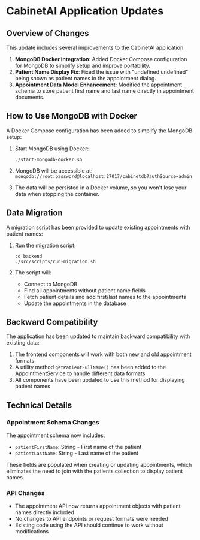 # CabinetAI Application Updates

## Overview of Changes

This update includes several improvements to the CabinetAI application:

1. **MongoDB Docker Integration**: Added Docker Compose configuration for MongoDB to simplify setup and improve portability.
2. **Patient Name Display Fix**: Fixed the issue with "undefined undefined" being shown as patient names in the appointment dialog.
3. **Appointment Data Model Enhancement**: Modified the appointment schema to store patient first name and last name directly in appointment documents.

## How to Use MongoDB with Docker

A Docker Compose configuration has been added to simplify the MongoDB setup:

1. Start MongoDB using Docker:
   ```
   ./start-mongodb-docker.sh
   ```

2. MongoDB will be accessible at: `mongodb://root:password@localhost:27017/cabinetdb?authSource=admin`

3. The data will be persisted in a Docker volume, so you won't lose your data when stopping the container.

## Data Migration

A migration script has been provided to update existing appointments with patient names:

1. Run the migration script:
   ```
   cd backend
   ./src/scripts/run-migration.sh
   ```

2. The script will:
   - Connect to MongoDB
   - Find all appointments without patient name fields
   - Fetch patient details and add first/last names to the appointments
   - Update the appointments in the database

## Backward Compatibility

The application has been updated to maintain backward compatibility with existing data:

1. The frontend components will work with both new and old appointment formats
2. A utility method `getPatientFullName()` has been added to the AppointmentService to handle different data formats
3. All components have been updated to use this method for displaying patient names

## Technical Details

### Appointment Schema Changes

The appointment schema now includes:
- `patientFirstName`: String - First name of the patient
- `patientLastName`: String - Last name of the patient

These fields are populated when creating or updating appointments, which eliminates the need to join with the patients collection to display patient names.

### API Changes

- The appointment API now returns appointment objects with patient names directly included
- No changes to API endpoints or request formats were needed
- Existing code using the API should continue to work without modifications
